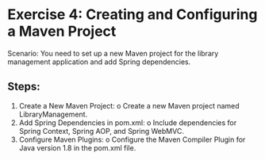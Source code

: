 # Exercise 4: Creating and Configuring a Maven Project
Scenario: 
You need to set up a new Maven project for the library management application and add Spring dependencies.

## Steps:
1.	Create a New Maven Project:
o	Create a new Maven project named LibraryManagement.
2.	Add Spring Dependencies in pom.xml:
o	Include dependencies for Spring Context, Spring AOP, and Spring WebMVC.
3.	Configure Maven Plugins:
o	Configure the Maven Compiler Plugin for Java version 1.8 in the pom.xml file.
